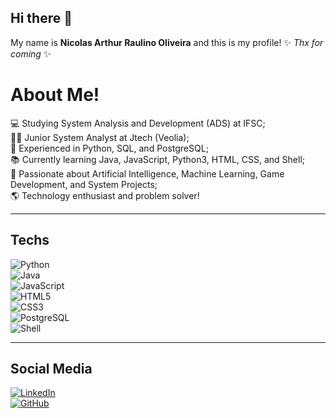 ## Hi there 👋

My name is **Nicolas Arthur Raulino Oliveira** and this is my profile! ✨ _Thx for coming_ ✨


# About Me!  
💻 Studying System Analysis and Development (ADS) at IFSC;  
👨‍💻 Junior System Analyst at Jtech (Veolia);  
🚀 Experienced in Python, SQL, and PostgreSQL;  
📚 Currently learning Java, JavaScript, Python3, HTML, CSS, and Shell;  
🤖 Passionate about Artificial Intelligence, Machine Learning, Game Development, and System Projects;  
🌎 Technology enthusiast and problem solver!  

---

## Techs  
![Python](https://img.shields.io/badge/Python-3776AB?style=for-the-badge&logo=python&logoColor=white)  
![Java](https://img.shields.io/badge/Java-007396?style=for-the-badge&logo=java&logoColor=white)  
![JavaScript](https://img.shields.io/badge/JavaScript-F7DF1E?style=for-the-badge&logo=javascript&logoColor=black)  
![HTML5](https://img.shields.io/badge/HTML5-E34F26?style=for-the-badge&logo=html5&logoColor=white)  
![CSS3](https://img.shields.io/badge/CSS3-1572B6?style=for-the-badge&logo=css3&logoColor=white)  
![PostgreSQL](https://img.shields.io/badge/PostgreSQL-336791?style=for-the-badge&logo=postgresql&logoColor=white)  
![Shell](https://img.shields.io/badge/Shell_Scripting-4EAA25?style=for-the-badge&logo=gnu-bash&logoColor=white)  

---

## Social Media  
[![LinkedIn](https://img.shields.io/badge/LinkedIn-0A66C2?style=for-the-badge&logo=linkedin&logoColor=white)](https://www.linkedin.com/in/nicolas-arthur-raulino-oliveira/)  
[![GitHub](https://img.shields.io/badge/GitHub-171515?style=for-the-badge&logo=github&logoColor=white)](https://github.com/NicolasArthurDev)  

